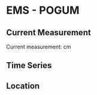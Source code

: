 # EMS - POGUM

## Current Measurement

Current measurement: <Value topic="rivers/pegel-online/EMS/POGUM/measurementValue"/> cm

## Time Series

<TimeSeries topic="rivers/pegel-online/EMS/POGUM/measurementValue" period="week" />

## Location

<WorldMap>
  <Marker lat="53.32135064900048" lon="7.259801109021893" labelTopic="rivers/pegel-online/EMS/POGUM" />
</WorldMap>
